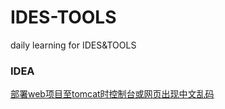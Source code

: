 # IDES-TOOLS
daily learning for IDES&amp;TOOLS

### IDEA
[部署web项目至tomcat时控制台或网页出现中文乱码](./IDEA/部署web项目至tomcat时控制台或网页出现中文乱码.md)

